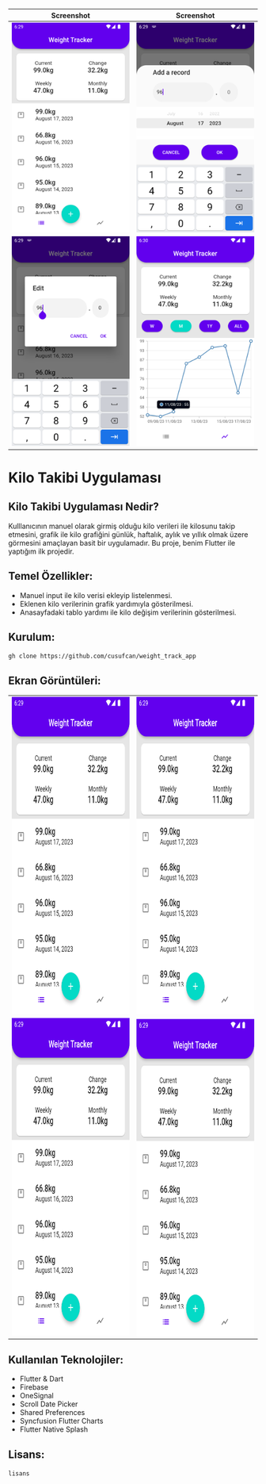 |            Screenshot            |            Screenshot            |
| :------------------------------: | :------------------------------: |
| ![ss1](assets/screenshots/1.png) | ![ss2](assets/screenshots/2.png) |
| ![ss1](assets/screenshots/3.png) | ![ss2](assets/screenshots/4.png) |

# Kilo Takibi Uygulaması

## Kilo Takibi Uygulaması Nedir?

Kulllanıcının manuel olarak girmiş olduğu kilo verileri ile kilosunu takip etmesini, grafik ile kilo grafiğini günlük, haftalık, aylık ve yıllık olmak üzere görmesini amaçlayan basit bir uygulamadır. Bu proje, benim Flutter ile yaptığım ilk projedir.

## Temel Özellikler:

+ Manuel input ile kilo verisi ekleyip listelenmesi.
+ Eklenen kilo verilerinin grafik yardımıyla gösterilmesi.
+ Anasayfadaki tablo yardımı ile kilo değişim verilerinin gösterilmesi.

## Kurulum:

    gh clone https://github.com/cusufcan/weight_track_app

## Ekran Görüntüleri:

<table>
  <tr>
    <td> <img src="assets/screenshots/1.png"  alt="1" width = 360px height = 640px ></td>
    <td><img src="assets/screenshots/1.png" alt="2" width = 360px height = 640px></td>
   </tr> 
   <tr>
      <td><img src="assets/screenshots/1.png" alt="3" width = 360px height = 640px></td>
      <td><img src="assets/screenshots/1.png" align="right" alt="4" width = 360px height = 640px>
  </td>
  </tr>
</table>

## Kullanılan Teknolojiler:

+ Flutter & Dart
+ Firebase
+ OneSignal
+ Scroll Date Picker
+ Shared Preferences
+ Syncfusion Flutter Charts
+ Flutter Native Splash

## Lisans:

    lisans
